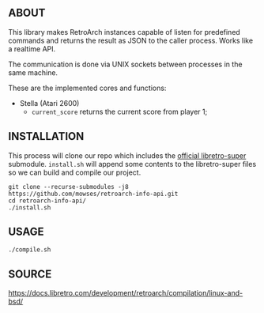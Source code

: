 ## ABOUT

This library makes RetroArch instances capable of listen for predefined commands
and returns the result as JSON to the caller process. Works like a realtime API.

The communication is done via UNIX sockets between processes in the same machine.

These are the implemented cores and functions:
- Stella (Atari 2600)
	- `current_score` returns the current score from player 1;


## INSTALLATION

This process will clone our repo which includes the [official libretro-super](https://github.com/libretro/libretro-super) submodule.
`install.sh` will append some contents to the libretro-super files so we can build and compile our project.

```
git clone --recurse-submodules -j8 https://github.com/mowses/retroarch-info-api.git
cd retroarch-info-api/
./install.sh
```

## USAGE

```
./compile.sh
```

## SOURCE

https://docs.libretro.com/development/retroarch/compilation/linux-and-bsd/